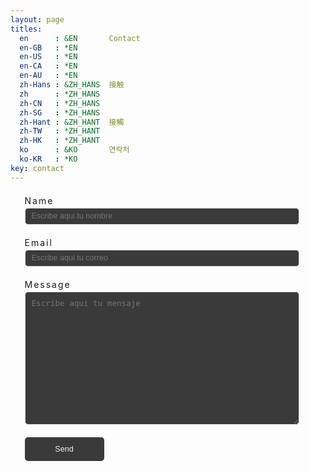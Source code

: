 ```yaml
---
layout: page
titles:
  en      : &EN       Contact
  en-GB   : *EN
  en-US   : *EN
  en-CA   : *EN
  en-AU   : *EN
  zh-Hans : &ZH_HANS  接触
  zh      : *ZH_HANS
  zh-CN   : *ZH_HANS
  zh-SG   : *ZH_HANS
  zh-Hant : &ZH_HANT  接觸
  zh-TW   : *ZH_HANT
  zh-HK   : *ZH_HANT
  ko      : &KO       연락처
  ko-KR   : *KO
key: contact
---
```


<style>
	label {
    		display:block;
	    	margin-top:20px;
    		letter-spacing:2px;
	}

	/* Centre the form within the page */
	form {
		    margin:0 auto;
		    width:459px;
	}

	/* Style the text boxes */
	input, textarea {
		    width:439px;
		    height:27px;
		    background:#3a3a3a;
		    border:1px solid #dedede;
		    padding:10px;
		    margin-top:3px;
		    font-size:0.9em;
		    color:#efefef;
		    -moz-border-radius:5px;
		    -webkit-border-radius:5px;
		    border-radius:5px;
	}
	input:focus, textarea:focus {
	    	border:1px solid #97d6eb;
	}
	textarea {
				height:213px;
	}
	#submit {
    width:127px;
    height:38px;
    border:none;
    text-align: center;
    margin-top:20px;
    cursor:pointer;
    display: inline-block;
    vertical-align: middle;
	}

	#submit:hover {
	    opacity:.9;
	}
</style>

<!-- Form Started -->

<form action="https://formspree.io/cmartinpf@gmail.com
" method="POST">
	<label>Name</label>
 <input type="text" name="name" placeholder="Escribe aqui tu nombre">
 <label>Email</label>
 <input type="email" name="_replyto" placeholder="Escribe aqui tu correo">
 <label>Message</label>
 <textarea name="message" placeholder="Escribe aqui tu mensaje"></textarea>
 <input class="button" id="submit" type="submit" value="Send">
</form>

<!-- Form Ended -->
